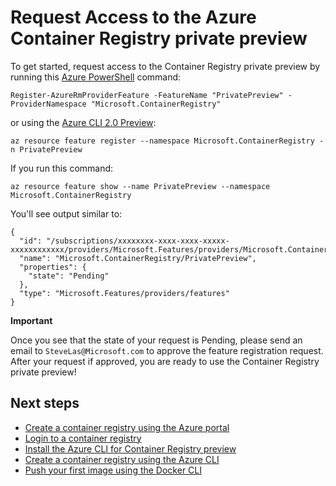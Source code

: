 <properties
   pageTitle="Access to Container Registry [revoew | Microsoft Azure"
   description="Request access to the Azure Container Registry private preview."
   services="container-registry"
   documentationCenter=""
   authors="stvelas"
   manager="balans"
   editor="dlepow"
   tags=""
   keywords=""/>

<tags
   ms.service="container-registry"
   ms.devlang="na"
   ms.topic="get-started-article"
   ms.tgt_pltfrm="na"
   ms.workload="na"
   ms.date="10/25/2016"
   ms.author="stevelas"/>

# Request Access to the Azure Container Registry private preview

To get started, request access to the Container Registry private preview by running this [Azure PowerShell](https://azure.microsoft.com/documentation/articles/powershell-install-configure/) command:

```
Register-AzureRmProviderFeature -FeatureName "PrivatePreview" -ProviderNamespace "Microsoft.ContainerRegistry"

```

or using the [Azure CLI 2.0 Preview](https://github.com/azure/azure-cli):

```
az resource feature register --namespace Microsoft.ContainerRegistry -n PrivatePreview

```

If you run this command:

```
az resource feature show --name PrivatePreview --namespace Microsoft.ContainerRegistry
```

You'll see output similar to:
```
{
  "id": "/subscriptions/xxxxxxxx-xxxx-xxxx-xxxxx-xxxxxxxxxxxx/providers/Microsoft.Features/providers/Microsoft.ContainerRegistry/features/PrivatePreview",
  "name": "Microsoft.ContainerRegistry/PrivatePreview",
  "properties": {
    "state": "Pending"
  },
  "type": "Microsoft.Features/providers/features"
}
```

**Important**

Once you see that the state of your request is Pending, please send an email to `SteveLas@Microsoft.com` to approve the feature registration request. After your request if approved, you are ready to use the Container Registry private preview!

 


## Next steps
* [Create a container registry using the Azure portal](./container-registry-get-started-portal.md)
* [Login to a container registry](container-registry-authentication.md) 
* [Install the Azure CLI for Container Registry preview](./container-registry-get-started-azure-cli-install.md)
* [Create a container registry using the Azure CLI](./container-registry-get-started-docker-cli.md)
* [Push your first image using the Docker CLI](./container-registry-get-started-docker-cli.md)
 
